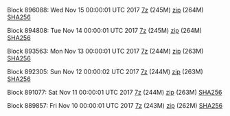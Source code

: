 Block 896088: Wed Nov 15 00:00:01 UTC 2017 [7z](https://transfer.sh/CKueJ/bootstrap.dat.20171115.7z) (245M) [zip](https://transfer.sh/10ma8m/bootstrap.dat.20171115.zip) (264M) [SHA256](https://transfer.sh/gqIYa/sha256.txt)

Block 894808: Tue Nov 14 00:00:01 UTC 2017 [7z](https://transfer.sh/rmDDt/bootstrap.dat.20171114.7z) (245M) [zip](https://transfer.sh/7rcF7/bootstrap.dat.20171114.zip) (264M) [SHA256](https://transfer.sh/yTYlr/sha256.txt)

Block 893563: Mon Nov 13 00:00:01 UTC 2017 [7z](https://transfer.sh/RFLYx/bootstrap.dat.20171113.7z) (244M) [zip](https://transfer.sh/hnT6c/bootstrap.dat.20171113.zip) (263M) [SHA256](https://transfer.sh/166sQv/sha256.txt)

Block 892305: Sun Nov 12 00:00:02 UTC 2017 [7z](https://transfer.sh/6KCMG/bootstrap.dat.20171112.7z) (244M) [zip](https://transfer.sh/NTbiv/bootstrap.dat.20171112.zip) (263M) [SHA256](https://transfer.sh/JJE4f/sha256.txt)

Block 891077: Sat Nov 11 00:00:01 UTC 2017 [7z](https://transfer.sh/10XnsQ/bootstrap.dat.20171111.7z) (244M) [zip](https://transfer.sh/pHWNh/bootstrap.dat.20171111.zip) (263M) [SHA256](https://transfer.sh/LUwE1/sha256.txt)

Block 889857: Fri Nov 10 00:00:01 UTC 2017 [7z](https://transfer.sh/gF8Xy/bootstrap.dat.20171110.7z) (243M) [zip](https://transfer.sh/Eox7w/bootstrap.dat.20171110.zip) (262M) [SHA256](https://transfer.sh/2LrYD/sha256.txt)

